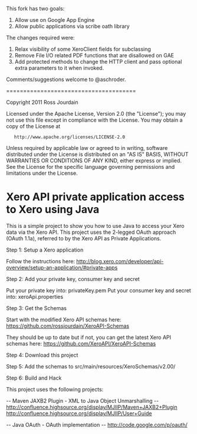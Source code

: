 This fork has two goals:

1. Allow use on Google App Engine
2. Allow public applications via scribe oath library

The changes required were:

1. Relax visibility of some XeroClient fields for subclassing
2. Remove File I/O related PDF functions that are disallowed on GAE
3. Add protected methods to change the HTTP client and pass optional extra parameters to it when invoked.

Comments/suggestions welcome to @aschroder.



======================================

 Copyright 2011 Ross Jourdain

   Licensed under the Apache License, Version 2.0 (the "License");
   you may not use this file except in compliance with the License.
   You may obtain a copy of the License at

       http://www.apache.org/licenses/LICENSE-2.0

   Unless required by applicable law or agreed to in writing, software
   distributed under the License is distributed on an "AS IS" BASIS,
   WITHOUT WARRANTIES OR CONDITIONS OF ANY KIND, either express or implied.
   See the License for the specific language governing permissions and
   limitations under the License.


Xero API private application access to Xero using Java
===

This is a simple project to show you how to use Java to access your Xero data via the Xero API. 
This project uses the 2-legged OAuth approach (OAuth 1.1a),
referred to by the Xero API as Private Applications.

Step 1:  Setup a Xero application

Follow the instructions here:
http://blog.xero.com/developer/api-overview/setup-an-application/#private-apps

Step 2:  Add your private key, consumer key and secret

Put your private key into: privateKey.pem
Put your consumer key and secret into: xeroApi.properties

Step 3:  Get the Schemas

Start with the modified Xero API schemas here:
https://github.com/rossjourdain/XeroAPI-Schemas

They should be up to date but if not, you can get the latest Xero API schemas here:
https://github.com/XeroAPI/XeroAPI-Schemas

Step 4:  Download this project

Step 5:  Add the schemas to src/main/resources/XeroSchemas/v2.00/

Step 6:  Build and Hack


This project uses the following projects:

-- Maven JAXB2 Plugin - XML to Java Object Unmarshalling --
http://confluence.highsource.org/display/MJIIP/Maven+JAXB2+Plugin
http://confluence.highsource.org/display/MJIIP/User+Guide

-- Java OAuth - OAuth implementation --
http://code.google.com/p/oauth/


